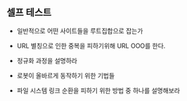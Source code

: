 ## 셀프 테스트

- 일반적으로 어떤 사이트들을 루트집합으로 잡는가

- URL 별칭으로 인한 중복을 피하기위해 URL OOO를 한다.

- 정규화 과정을 설명하라

- 로봇이 올바르게 동작하기 위한 기법들

- 파일 시스템 링크 순환을 피하기 위한 방법 중 하나를 설명해보라
